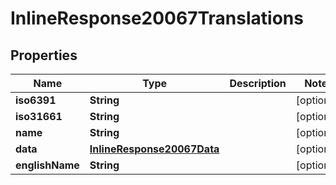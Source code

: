 
# InlineResponse20067Translations

## Properties
Name | Type | Description | Notes
------------ | ------------- | ------------- | -------------
**iso6391** | **String** |  |  [optional]
**iso31661** | **String** |  |  [optional]
**name** | **String** |  |  [optional]
**data** | [**InlineResponse20067Data**](InlineResponse20067Data.md) |  |  [optional]
**englishName** | **String** |  |  [optional]



